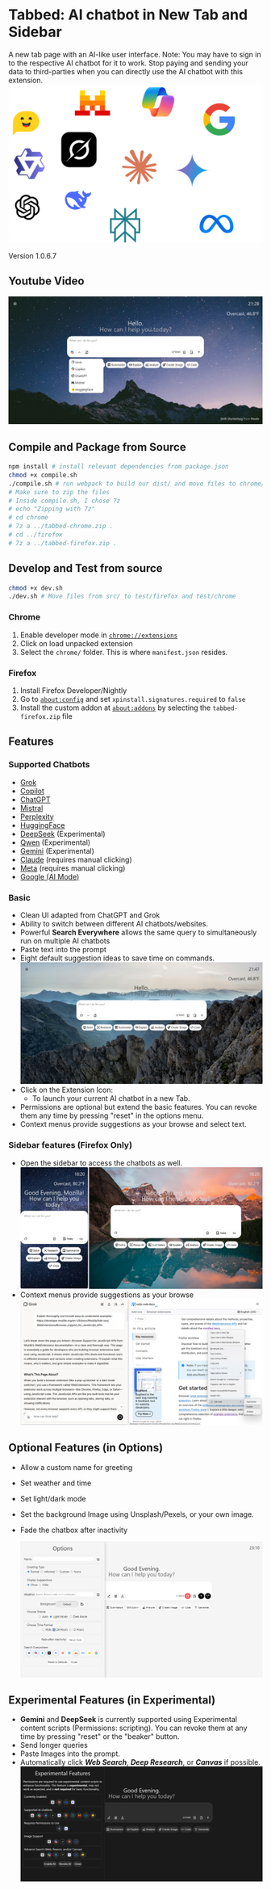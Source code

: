 # Tabbed: AI chatbot in New Tab and Sidebar

A new tab page with an AI-like user interface. Note: You may have to sign in to the respective AI chatbot for it to work. Stop paying and sending your data to third-parties when you can directly use the AI chatbot with this extension.
![Promo](./samples/Promo.png)

Version 1.0.6.7

## Youtube Video

[![Sample 1](./samples/Sample_1.png)](https://www.youtube.com/watch?v=PDgovF1dNBg)

## Compile and Package from Source

```sh
npm install # install relevant dependencies from package.json
chmod +x compile.sh
./compile.sh # run webpack to build our dist/ and move files to chrome/ and firefox/
# Make sure to zip the files
# Inside compile.sh, I chose 7z
# echo "Zipping with 7z"
# cd chrome
# 7z a ../tabbed-chrome.zip .
# cd ../firefox
# 7z a ../tabbed-firefox.zip .
```

## Develop and Test from source

```sh
chmod +x dev.sh
./dev.sh # Move files from src/ to test/firefox and test/chrome
```

### Chrome

1. Enable developer mode in [`chrome://extensions`](chrome://extensions)
2. Click on load unpacked extension
3. Select the `chrome/` folder. This is where `manifest.json` resides.

### Firefox

1. Install Firefox Developer/Nightly
2. Go to [`about:config`](about:config) and set `xpinstall.signatures.required` to `false`
3. Install the custom addon at [`about:addons`](about:addons) by selecting the `tabbed-firefox.zip` file

## Features

### Supported Chatbots

- [Grok](https://grok.com)
- [Copilot](https://copilot.microsoft.com)
- [ChatGPT](https:///chatgpt.com)
- [Mistral](https://mistral.ai)
- [Perplexity](https://perplexity.ai)
- [HuggingFace](https://huggingface.co/chat/)
- [DeepSeek](https://chat.deepseek.com/) (Experimental)
- [Qwen](https://chat.qwen.ai/) (Experimental)
- [Gemini](https://gemini.google.com/app) (Experimental)
- [Claude](https://claude.ai/new) (requires manual clicking)
- [Meta](https://meta.ai) (requires manual clicking)
- [Google (AI Mode)](https://google.com)

### Basic

- Clean UI adapted from ChatGPT and Grok
- Ability to switch between different AI chatbots/websites.
- Powerful **Search Everywhere** allows the same query to simultaneously run on multiple AI chatbots
- Paste text into the prompt
- Eight default suggestion ideas to save time on commands.
  ![Sample 3](./samples/Sample_3.png)
- Click on the Extension Icon:
  - To launch your current AI chatbot in a new Tab.
- Permissions are optional but extend the basic features. You can revoke them any time by pressing "reset" in the options menu.
- Context menus provide suggestions as your browse and select text.

### Sidebar features (Firefox Only)

- Open the sidebar to access the chatbots as well.
  ![Sample 4](./samples/Sample_4.png)
- Context menus provide suggestions as your browse
  ![Sample 5](./samples/Sample_5.png)

## Optional Features (in Options)

- Allow a custom name for greeting
- Set weather and time
- Set light/dark mode
- Set the background Image using Unsplash/Pexels, or your own image.
- Fade the chatbox after inactivity

  ![Sample 2](./samples/Sample_2.png)

## Experimental Features (in Experimental)

- **Gemini** and **DeepSeek** is currently supported using Experimental content scripts (Permissions: scripting). You can revoke them at any time by pressing "reset" or the "beaker" button.
- Send longer queries
- Paste Images into the prompt.
- Automatically click **_Web Search_**, **_Deep Research_**, or **_Canvas_** if possible.
  ![Sample 6](./samples/Sample_6.png)

